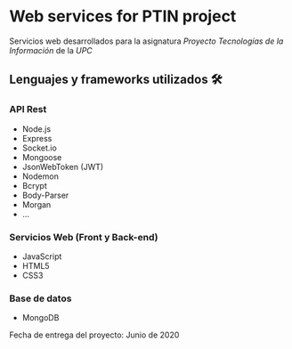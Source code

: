 # Web services for PTIN project

Servicios web desarrollados para la asignatura _Proyecto Tecnologías de la Información_ 
de la _UPC_


## Lenguajes y frameworks utilizados 🛠️

### API Rest
- Node.js
- Express
- Socket.io
- Mongoose
- JsonWebToken (JWT)
- Nodemon
- Bcrypt
- Body-Parser
- Morgan
- ...

### Servicios Web (Front y Back-end)
- JavaScript
- HTML5
- CSS3

### Base de datos
- MongoDB


Fecha de entrega del proyecto: Junio de 2020




